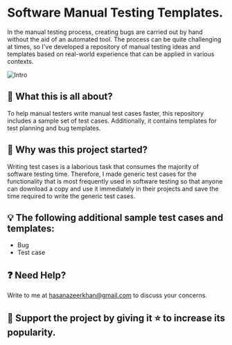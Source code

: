 # Software Manual Testing Templates.

In the manual testing process, creating bugs are carried out by hand without the aid of an automated tool. The process can be quite challenging at times, so I've developed a repository of manual testing ideas and templates based on real-world experience that can be applied in various contexts.

![Intro](https://user-images.githubusercontent.com/121660086/211140364-5ce5ecdf-24a4-469d-9262-46a2c8437f62.png)

## :loudspeaker: What this is all about?
To help manual testers write manual test cases faster, this repository includes a sample set of test cases. Additionally, it contains templates for test planning and bug templates.

## 🎯 Why was this project started?
Writing test cases is a laborious task that consumes the majority of software testing time. Therefore, I made generic test cases for the functionality that is most frequently used in software testing so that anyone can download a copy and use it immediately in their projects and save the time required to write the generic test cases.


## :bulb: The following additional sample test cases and templates:
- Bug
- Test case

## :question: Need Help?
Write to me at hasanazeerkhan@gmail.com to discuss your concerns.

## :rocket: Support the project by giving it :star: to increase its popularity. 

